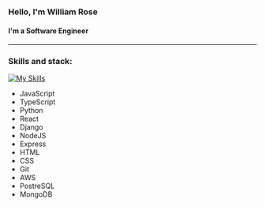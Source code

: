 ### Hello, I'm William Rose

<!--
**WilliamTRose756/WilliamTRose756** is a ✨ _special_ ✨ repository because its `README.md` (this file) appears on your GitHub profile.
Here are some ideas to get you started:

### 🔭 I’m currently working on a github user search app
- 🌱 I’m currently learning react
- 👯 I’m looking to collaborate on open source projects
- 🤔 I’m looking for help with ...
- 💬 Ask me about ...
- 📫 How to reach me: ...
- ⚡ Fun fact: ...
-->

<h4> I'm a Software Engineer <h4/>

<hr>


### Skills and stack:
[![My Skills](https://skills.thijs.gg/icons?i=js,ts,py,react,django,nodejs,express,html,css,git,aws,postgres,mongodb)](https://skills.thijs.gg)
  
  <ul>
    <li>JavaScript
    <li>TypeScript
    <li>Python
    <li>React
    <li>Django
    <li>NodeJS
    <li>Express
    <li>HTML
    <li>CSS
    <li>Git
    <li>AWS
    <li>PostreSQL
    <li>MongoDB
  <ul/>


